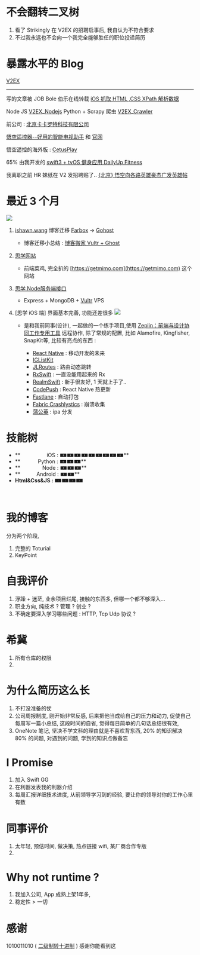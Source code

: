 # 不会翻转二叉树

1. 看了 Strikingly 在 V2EX 的招聘启事后, 我自认为不符合要求
2. 不过我永远也不会向一个我完全能够胜任的职位投递简历


# 暴露水平的 Blog
[V2EX]()

--- 

写的文章被 JOB Bole 伯乐在线转载 [iOS 抓取 HTML ,CSS XPath 解析数据](http://ios.jobbole.com/92961)

Node JS [V2EX_Nodejs](https://github.com/iShawnWang/V2EX_Nodejs)
Python + Scrapy 爬虫 [V2EX_Crawler](https://github.com/iShawnWang/V2EX_Crawler)

前公司 : [北京卡卡罗特科技有限公司](https://www.qichacha.com/firm_103e23b6e41f4b4da807639414812319.html)

[悟空遥控器--好用的智能电视助手](https://itunes.apple.com/de/app/悟空遥控器-好用的智能电视助手/id963627758?mt=8) 和 [官网](http://www.wukongtv.com)

悟空遥控的海外版 : [CetusPlay](https://itunes.apple.com/us/app/cetusplay/id1219898700?mt=8)

65% 由我开发的 [swift3 + tvOS 健身应用 DailyUp Fitness](https://itunes.apple.com/us/app/dailyup-fitness/id1240741148?mt=8)

我离职之前 HR 妹纸在 V2 发招聘贴了..  [{北京} 悟空向各路英雄豪杰广发英雄帖](https://www.v2ex.com/t/364008) 

# 最近 3 个月

![](http://d.pr/i/tYiAbY+)

1. [ishawn.wang](https://www.ishawn.wang) 博客迁移 [Farbox](https://www.farbox.com) -> [Gohost]()
    - 博客迁移小总结 : [博客搬家 Vultr + Ghost](https://www.ishawn.wang/page/2/#open)
1. [思学网站](http://sixue.me)
    - 前端菜鸡, 完全扒的 [https://getmimo.com](https://getmimo.com) 这个网站

2. [思学 Node服务端接口](http://api.sixue.me/course/59808c5c7c534e1c8be6fad9)
    - Express + MongoDB + [Vultr](https://www.vultr.com) VPS
    
3. [思学 iOS 端] 界面基本完善, 功能还差很多
![](http://d.pr/i/mrM5yp+)
    - 是和我前同事(设计), 一起做的一个练手项目,使用 [Zeplin：前端与设计协同工作专用工具](https://www.waerfa.com/zeplin) 远程协作, 
        除了常规的配置, 比如 Alamofire, Kingfisher, SnapKit等, 比较有亮点的东西 : 
        
        - [React Native](https://facebook.github.io/react-native/) : 移动开发的未来
        - [IGListKit](https://github.com/Instagram/IGListKit)
        - [JLRoutes](https://github.com/joeldev/JLRoutes) : 路由动态跳转
        - [RxSwift](https://github.com/ReactiveX/RxSwift) : 一直没能用起来的 Rx
        - [RealmSwift](https://realm.io/cn/) : 新手很友好, 1 天就上手了..
        - [CodePush](https://microsoft.github.io/code-push/) : React Native 热更新
        - [Fastlane](https://github.com/fastlane/fastlane) : 自动打包
        - [Fabric Crashlystics](https://fabric.io/) : 崩溃收集
        - [蒲公英](https://www.pgyer.com) : ipa 分发


# 技能树
- **                  iOS : 🀰🀰🀰🀰🀰🀰🀰🀰🀰**
- **            Python : 🀰🀰🀰**
- **               Node : 🀰🀰🀰**
- **           Android : 🀰🀰**
- **Html&Css&JS : 🀰🀰🀰🀰**

<br/>

# 我的博客
分为两个阶段, 
1. 完整的 Toturial
2. KeyPoint

# 自我评价
1. 浮躁 + 迷茫, 业余项目烂尾, 接触的东西多, 但哪一个都不够深入...
2. 职业方向, 纯技术 ? 管理 ? 创业 ?
3. 不确定要深入学习哪些问题 : HTTP, Tcp Udp 协议 ? 


# 希冀
1. 所有仓库的权限
2. 


# 为什么简历这么长
1. 不打没准备的仗
2. 公司周报制度, 刚开始非常反感, 后来把他当成给自己的压力和动力, 促使自己每周写一篇小总结, 
这段时间的自省, 觉得每日简单的几句话总结很有效, 
3. OneNote 笔记, 坚决不学文科的理由就是不喜欢背东西, 20% 的知识解决 80% 的问题, 对遇到的问题, 学到的知识点做备忘


# I Promise
1. 加入 Swift GG
2. 在利器发表我的利器介绍
3. 每周汇报详细技术进度, 从前领导学习到的经验, 要让你的领导对你的工作心里有数


# 同事评价
1. 太年轻, 预估时间, 做决策, 热点链接 wifi, 某厂商合作专版
2. 

# Why not runtime ?
1. 我加入公司, App 成熟上架1年多, 
2. 稳定性 > 一切

# 感谢

1010011010 ( [二级制转十进制](http://tool.oschina.net/hexconvert) ) 
感谢你能看到这


